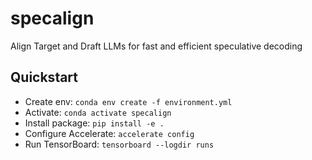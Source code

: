 # specalign
Align Target and Draft LLMs for fast and efficient speculative decoding

## Quickstart
- Create env: `conda env create -f environment.yml`
- Activate: `conda activate specalign`
- Install package: `pip install -e .`
- Configure Accelerate: `accelerate config`
- Run TensorBoard: `tensorboard --logdir runs`
